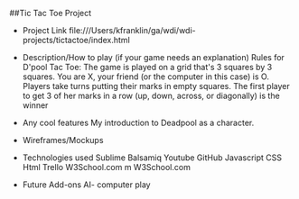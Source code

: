 ##Tic Tac Toe Project
- Project Link
file:///Users/kfranklin/ga/wdi/wdi-projects/tictactoe/index.html

- Description/How to play (if your game needs an explanation)
Rules for D'pool Tac Toe:
The game is played on a grid that's 3 squares by 3 squares.
You are X, your friend (or the computer in this case) is O. Players take turns putting their marks in empty squares.
The first player to get 3 of her marks in a row (up, down, across, or diagonally) is the winner

- Any cool features
My introduction to Deadpool as a character.
- Wireframes/Mockups

- Technologies used
Sublime
Balsamiq
Youtube
GitHub
Javascript
CSS
Html
Trello
W3School.com m
W3School.com
- Future Add-ons
AI- computer play
